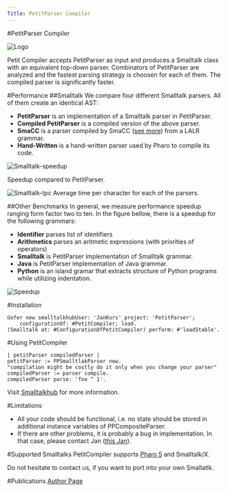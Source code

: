 ```yaml
---
Title: PetitParser Compiler
---
```

#PetitParser Compiler

![Logo](%assets_url%/download/petitparser/pc-logo-v2-small.png)

Petit Compiler accepts PetitParser as input and produces a Smalltalk class with an equivalent top-down parser. Combinators of PetitParser  are analyzed and the fastest parsing strategy is choosen for each of them. The compiled parser is significantly faster.

#Performance
##Smalltalk
We compare four different Smalltalk parsers. All of them create an identical AST:

-  **PetitParser** is an implementation of a Smalltalk parser in PetitParser.
-  **Compiled PetitParser** is a compiled version of the above parser.
-  **SmaCC** is a parser compiled by SmaCC ([see more](https://github.com/ThierryGoubier/SmaCC)) from a LALR grammar.
-  **Hand-Written** is a hand-written parser used by Pharo to compile its code.

![Smalltalk-speedup](%assets_url%/download/petitparser/performance-smalltalk-speedup.png)

Speedup compared to PetitParser.

![Smalltalk-tpc](%assets_url%/download/petitparser/performance-smalltalk-tpc.png)
Average time per character for each of the parsers.

##Other Benchmarks
In general, we measure performance speedup ranging form factor two to ten. In the figure bellow, there is a speedup for the following grammars:

-  **Identifier** parses list of identifiers
-  **Arithmetics** parses an aritmetic expressions (with priorities of operators)
-  **Smalltalk** is PetitParser implementation of Smalltalk grammar.
-  **Java** is PetitParser implementation of Java grammar.
-  **Python** is an island gramar that extracts structure of Python programs while utilizing indentation.

![Speedup](%assets_url%/download/petitparser/performance-0.png)


#Installation
```
Gofer new smalltalkhubUser: 'JanKurs' project: 'PetitParser';
    configurationOf: #PetitCompiler; load.
(Smalltalk at: #ConfigurationOfPetitCompiler) perform: #'loadStable'.
```

#Using PetitCompiler
```
| petitParser compiledParser |
petitParser := PPSmalltlakParser new.
"compilation might be costly do it only when you change your parser"
compiledParser := parser compile.
compiledParser parse: 'foo ^ 1'.
```

Visit [Smalltalkhub](http://smalltalkhub.com/#!/~JanKurs/PetitParser) for more information.

#Limitations

-  All your code should be functional, i.e. no state should be stored in additional instance variables of PPCompositeParser.
-  If there are other problems, it is probably a bug in implementation. In that case, please contact Jan ([this Jan](%base_url%/staff/kursjan)).


#Supported Smalltalks
PetitCompiler supports [Pharo 5](http://smalltalkhub.com/#!/~JanKurs/PetitParser) and Smalltalk/X. 

Do not hesitate to contact us, if you want to port into your own Smallatlk.

#Publications
[Author Page](%assets_url%/scgbib/?query=petitcompiler&filter=Year)
